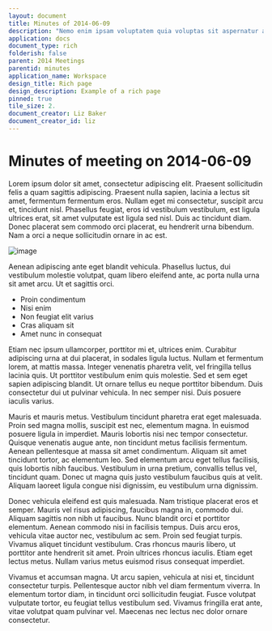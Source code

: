 ```yaml
---
layout: document
title: Minutes of 2014-06-09
description: "Nemo enim ipsam voluptatem quia voluptas sit aspernatur aut odit aut fugit, sed quia consequuntur magni dolores eos qui ratione voluptatem sequi nesciunt."
application: docs
document_type: rich
folderish: false
parent: 2014 Meetings
parentid: minutes
application_name: Workspace
design_title: Rich page
design_description: Example of a rich page
pinned: true
tile_size: 2.
document_creator: Liz Baker
document_creator_id: liz
---
```


# Minutes of meeting on 2014-06-09

Lorem ipsum dolor sit amet, consectetur adipiscing elit. Praesent sollicitudin felis a quam sagittis adipiscing. Praesent nulla sapien, lacinia a lectus sit amet, fermentum fermentum eros. Nullam eget mi consectetur, suscipit arcu et, tincidunt nisl. Phasellus feugiat, eros id vestibulum vestibulum, est ligula ultrices erat, sit amet vulputate est ligula sed nisl. Duis ac tincidunt diam. Donec placerat sem commodo orci placerat, eu hendrerit urna bibendum. Nam a orci a neque sollicitudin ornare in ac est.

![image](http://lorempixel.com/g/800/300/)

Aenean adipiscing ante eget blandit vehicula. Phasellus luctus, dui vestibulum molestie volutpat, quam libero eleifend ante, ac porta nulla urna sit amet arcu. Ut et sagittis orci.

- Proin condimentum
- Nisi enim
- Non feugiat elit varius
- Cras aliquam sit
- Amet nunc in consequat

Etiam nec ipsum ullamcorper, porttitor mi et, ultrices enim. Curabitur adipiscing urna at dui placerat, in sodales ligula luctus. Nullam et fermentum lorem, at mattis massa. Integer venenatis pharetra velit, vel fringilla tellus lacinia quis. Ut porttitor vestibulum enim quis molestie. Sed et sem eget sapien adipiscing blandit. Ut ornare tellus eu neque porttitor bibendum. Duis consectetur dui ut pulvinar vehicula. In nec semper nisi. Duis posuere iaculis varius.

Mauris et mauris metus. Vestibulum tincidunt pharetra erat eget malesuada. Proin sed magna mollis, suscipit est nec, elementum magna. In euismod posuere ligula in imperdiet. Mauris lobortis nisi nec tempor consectetur. Quisque venenatis augue ante, non tincidunt metus facilisis fermentum. Aenean pellentesque at massa sit amet condimentum. Aliquam sit amet tincidunt tortor, ac elementum leo. Sed elementum arcu eget tellus facilisis, quis lobortis nibh faucibus. Vestibulum in urna pretium, convallis tellus vel, tincidunt quam. Donec ut magna quis justo vestibulum faucibus quis at velit. Aliquam laoreet ligula congue nisi dignissim, eu vestibulum urna dignissim.

Donec vehicula eleifend est quis malesuada. Nam tristique placerat eros et semper. Mauris vel risus adipiscing, faucibus magna in, commodo dui. Aliquam sagittis non nibh ut faucibus. Nunc blandit orci et porttitor elementum. Aenean commodo nisi in facilisis tempus. Duis arcu eros, vehicula vitae auctor nec, vestibulum ac sem. Proin sed feugiat turpis. Vivamus aliquet tincidunt vestibulum. Cras rhoncus mauris libero, ut porttitor ante hendrerit sit amet. Proin ultrices rhoncus iaculis. Etiam eget lectus metus. Nullam varius metus euismod risus consequat imperdiet.

Vivamus et accumsan magna. Ut arcu sapien, vehicula at nisi et, tincidunt consectetur turpis. Pellentesque auctor nibh vel diam fermentum viverra. In elementum tortor diam, in tincidunt orci sollicitudin feugiat. Fusce volutpat vulputate tortor, eu feugiat tellus vestibulum sed. Vivamus fringilla erat ante, vitae volutpat quam pulvinar vel. Maecenas nec lectus nec dolor ornare consectetur.